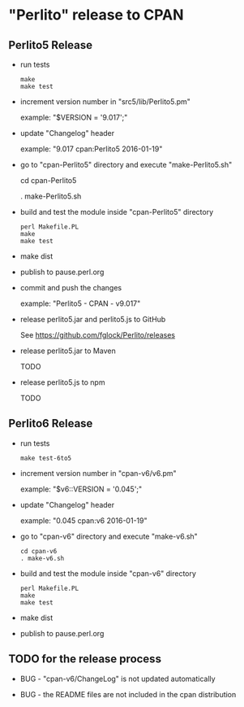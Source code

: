 "Perlito" release to CPAN
=========================

Perlito5 Release
----------------

* run tests

    ```
    make
    make test
    ```

* increment version number in "src5/lib/Perlito5.pm"

    example: "$VERSION = '9.017';"

* update "Changelog" header

    example: "9.017 cpan:Perlito5  2016-01-19"

* go to "cpan-Perlito5" directory and execute "make-Perlito5.sh"

    cd cpan-Perlito5

    . make-Perlito5.sh

* build and test the module inside "cpan-Perlito5" directory

    ```
    perl Makefile.PL
    make
    make test
    ```

* make dist

* publish to pause.perl.org

* commit and push the changes

    example: "Perlito5 - CPAN - v9.017"

* release perlito5.jar and perlito5.js to GitHub

  See https://github.com/fglock/Perlito/releases

* release perlito5.jar to Maven

  TODO

* release perlito5.js to npm

  TODO


Perlito6 Release
----------------

* run tests

    ```
    make test-6to5
    ```

* increment version number in "cpan-v6/v6.pm"

    example: "$v6::VERSION = '0.045';"

* update "Changelog" header

    example: "0.045 cpan:v6  2016-01-19"

* go to "cpan-v6" directory and execute "make-v6.sh"

    ```
    cd cpan-v6
    . make-v6.sh
    ```

* build and test the module inside "cpan-v6" directory

    ```
    perl Makefile.PL
    make
    make test
    ```

* make dist

* publish to pause.perl.org

TODO for the release process
----------------------------

* BUG - "cpan-v6/ChangeLog" is not updated automatically

* BUG - the README files are not included in the cpan distribution

